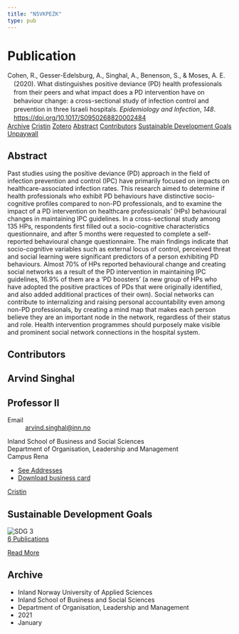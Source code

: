 ```yaml
---
title: "N5VKPEZK"
type: pub
---
```

<h1>Publication</h1>
<article id="csl-bib-container-N5VKPEZK" class="csl-bib-container">
  <div class="csl-bib-body" style="line-height: 1.35; padding-left: 1em; text-indent:-1em;">
  <div class="csl-entry">Cohen, R., Gesser-Edelsburg, A., Singhal, A., Benenson, S., &amp; Moses, A. E. (2020). What distinguishes positive deviance (PD) health professionals from their peers and what impact does a PD intervention have on behaviour change: a cross-sectional study of infection control and prevention in three Israeli hospitals. <i>Epidemiology and Infection</i>, <i>148</i>. <a href="https://doi.org/10.1017/S0950268820002484">https://doi.org/10.1017/S0950268820002484</a></div>
</div>
  <div class="csl-bib-buttons">
    <a href="#taxonomy-article-N5VKPEZK" class="csl-bib-button">Archive</a>
    <a href="https://app.cristin.no/results/show.jsf?id=1873306" alt="Cristin URL" class="csl-bib-button">Cristin</a>
    <a href="http://zotero.org/groups/5402882/items/N5VKPEZK" alt="Zotero URL" class="csl-bib-button">Zotero</a>
    <a href="#abstract-article-N5VKPEZK" class="csl-bib-button">Abstract</a>
    <a href="#contributors-article-N5VKPEZK" class="csl-bib-button">Contributors</a>
    <a href="#sdg-article-N5VKPEZK" class="csl-bib-button">Sustainable Development Goals</a>
    <a href="https://www.cambridge.org/core/services/aop-cambridge-core/content/view/D6A70BA3D174389B937347B69ACAD95A/S0950268820002484a.pdf/div-class-title-what-distinguishes-positive-deviance-pd-health-professionals-from-their-peers-and-what-impact-does-a-pd-intervention-have-on-behaviour-change-a-cross-sectional-study-of-infection-control-and-prevention-in-three-israeli-hospitals-div.pdf" class="csl-bib-button">Unpaywall</a>
  </div>
  <div id="csl-bib-meta-container-N5VKPEZK"></div>
</article>
<div id="csl-bib-meta-N5VKPEZK" class="csl-bib-meta">
  <article id="abstract-article-N5VKPEZK" class="abstract-article">
    <h1>Abstract</h1>
    Past studies using the positive deviance (PD) approach in the field of infection prevention and control (IPC) have primarily focused on impacts on healthcare-associated infection rates. This research aimed to determine if health professionals who exhibit PD behaviours have distinctive socio-cognitive profiles compared to non-PD professionals, and to examine the impact of a PD intervention on healthcare professionals’ (HPs) behavioural changes in maintaining IPC guidelines. In a cross-sectional study among 135 HPs, respondents first filled out a socio-cognitive characteristics questionnaire, and after 5 months were requested to complete a self-reported behavioural change questionnaire. The main findings indicate that socio-cognitive variables such as external locus of control, perceived threat and social learning were significant predictors of a person exhibiting PD behaviours. Almost 70% of HPs reported behavioural change and creating social networks as a result of the PD intervention in maintaining IPC guidelines, 16.9% of them are a ‘PD boosters’ (a new group of HPs who have adopted the positive practices of PDs that were originally identified, and also added additional practices of their own). Social networks can contribute to internalizing and raising personal accountability even among non-PD professionals, by creating a mind map that makes each person believe they are an important node in the network, regardless of their status and role. Health intervention programmes should purposely make visible and prominent social network connections in the hospital system.
  </article>
  <article id="contributors-article-N5VKPEZK" class="contributors-article">
    <h1>Contributors</h1>
    <div class="personas"> <div class="vrtx-hinn-person-card"> <div class="photo"> <i class="lar la-user-circle missing-person"></i> </div> <div class="info"> <hgroup><h1>Arvind Singhal</h1> <h2>Professor II</h2> </hgroup><dl> <dt>Email</dt> <dd> <a href="mailto:arvind.singhal@inn.no">arvind.singhal@inn.no</a> </dd> </dl> <p> Inland School of Business and Social Sciences<br> Department of Organisation, Leadership and Management<br> Campus Rena </p> <ul class="vrtx-hinn-links"> <li><a href="https://www.inn.no/english/find-an-employee/arvind-singhal.html#vrtx-hinn-addresses">See Addresses</a></li> <li><a href="https://www.inn.no/english/find-an-employee/arvind-singhal.html?vrtx=vcf">Download business card</a></li> </ul> </div> </div> <a href="https://app.cristin.no/persons/show.jsf?id=863653" alt="Cristin URL" class="personas-cristin">Cristin</a> </div>
  </article>
  <article id="sdg-article-N5VKPEZK" class="sdg-article">
    <h1>Sustainable Development Goals</h1>
    <div class="sdg-container"><div id="sdg3" class="sdg"> <img src="{{< params subfolder >}}images/sdg/sdg03_en.png" class="image" alt="SDG 3"> <div class="sdg-overlay"> <a href="{{< params subfolder >}}en/archive/?sdg=3#archive" class="sdg-publication-count"><span>6</span> Publications</a> <p><a href="https://sdgs.un.org/goals/goal3" class="sdg-read-more">Read More</a></p> </div> </div></div>
  </article>
  <article id="taxonomy-article-N5VKPEZK" class="taxonomy-article">
    <h1>Archive</h1>
    <ul>
      <li>Inland Norway University of Applied Sciences</li>
      <li>Inland School of Business and Social Sciences</li>
      <li>Department of Organisation, Leadership and Management</li>
      <li>2021</li>
      <li>January</li>
    </ul>
  </article>
</div>
